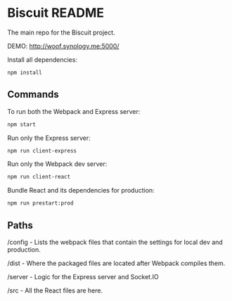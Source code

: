 # Biscuit README

The main repo for the Biscuit project.

DEMO: http://woof.synology.me:5000/

Install all dependencies:

```bash
npm install
```


## Commands

To run both the Webpack and Express server: 
```bash
npm start
```

Run only the Express server: 
```bash
npm run client-express
```

Run only the Webpack dev server: 
```bash
npm run client-react
```

Bundle React and its dependencies for production: 
```bash
npm run prestart:prod
```
## Paths

/config - Lists the webpack files that contain the settings for local dev and production.

/dist - Where the packaged files are located after Webpack compiles them.

/server - Logic for the Express server and Socket.IO

/src - All the React files are here.
